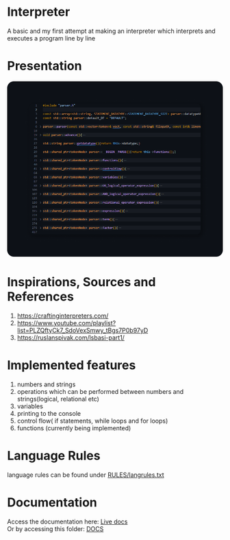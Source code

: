 # Interpreter
A basic and my first attempt at making an interpreter which interprets and executes a program line by line

# Presentation
![interpreter code](IMG/intepreterPresentation.png "interpreter code")

# Inspirations, Sources and References
 1. https://craftinginterpreters.com/
 2. https://www.youtube.com/playlist?list=PLZQftyCk7_SdoVexSmwy_tBgs7P0b97yD
 3. https://ruslanspivak.com/lsbasi-part1/

# Implemented features
 1. numbers and strings
 2. operations which can be performed between numbers and strings(logical, relational etc)
 3. variables
 4. printing to the console
 5. control flow( if statements, while loops and for loops)
 6. functions (currently being implemented)

# Language Rules
 language rules can be found under <a href="https://github.com/waveyboym/Interpreter/blob/main/RULES/langrules.txt">RULES/langrules.txt</a>

# Documentation
  Access the documentation here: <a href="https://waveyboym.github.io/Interpreter/">Live docs</a> \
  Or by accessing this folder: <a href="https://github.com/waveyboym/Interpreter/blob/main/DOCS/">DOCS</a>
